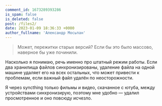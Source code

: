 ```yaml
---
comment_id: 1673289393286
is_spam: false
is_deleted: false
post: /files2/
date: 2023-01-09 18:36:33 +0000
author_fullname: 'Александр Мосьпан'
---
```


> Может, пережитки старых версий? Если бы это было массово, наверное бы уже починили.

Насколько я понимаю, речь именно про штатный режим работы. Если два хранилища файлов синхронизированы, удаление файла на одной машине удаляет его на всех остальных, что может привести к проблемам, если важный файл удалён по неосторожности.

Я через syncthing только фильмы и видео, скачанное с ютуба, между устройствами синхронизирую, поэтому мне удобно — удалил просмотренное и оно повсюду исчезло.
